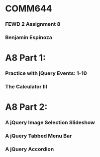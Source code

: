# COMM644 
### FEWD 2 Assignment 8  
### Benjamin Espinoza  

# A8 Part 1:  
### Practice with jQuery Events: 1-10  
### The Calculator III  

# A8 Part 2:  
### A jQuery Image Selection Slideshow  
### A jQuery Tabbed Menu Bar  
### A jQuery Accordion  


